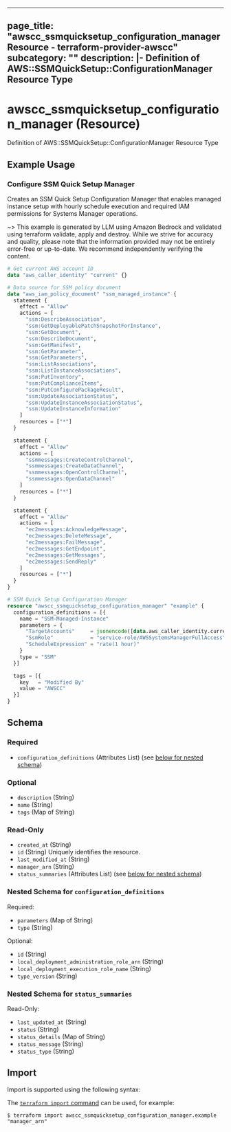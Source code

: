 
---
page_title: "awscc_ssmquicksetup_configuration_manager Resource - terraform-provider-awscc"
subcategory: ""
description: |-
  Definition of AWS::SSMQuickSetup::ConfigurationManager Resource Type
---

# awscc_ssmquicksetup_configuration_manager (Resource)

Definition of AWS::SSMQuickSetup::ConfigurationManager Resource Type

## Example Usage

### Configure SSM Quick Setup Manager

Creates an SSM Quick Setup Configuration Manager that enables managed instance setup with hourly schedule execution and required IAM permissions for Systems Manager operations.

~> This example is generated by LLM using Amazon Bedrock and validated using terraform validate, apply and destroy. While we strive for accuracy and quality, please note that the information provided may not be entirely error-free or up-to-date. We recommend independently verifying the content.

```terraform
# Get current AWS account ID
data "aws_caller_identity" "current" {}

# Data source for SSM policy document
data "aws_iam_policy_document" "ssm_managed_instance" {
  statement {
    effect = "Allow"
    actions = [
      "ssm:DescribeAssociation",
      "ssm:GetDeployablePatchSnapshotForInstance",
      "ssm:GetDocument",
      "ssm:DescribeDocument",
      "ssm:GetManifest",
      "ssm:GetParameter",
      "ssm:GetParameters",
      "ssm:ListAssociations",
      "ssm:ListInstanceAssociations",
      "ssm:PutInventory",
      "ssm:PutComplianceItems",
      "ssm:PutConfigurePackageResult",
      "ssm:UpdateAssociationStatus",
      "ssm:UpdateInstanceAssociationStatus",
      "ssm:UpdateInstanceInformation"
    ]
    resources = ["*"]
  }

  statement {
    effect = "Allow"
    actions = [
      "ssmmessages:CreateControlChannel",
      "ssmmessages:CreateDataChannel",
      "ssmmessages:OpenControlChannel",
      "ssmmessages:OpenDataChannel"
    ]
    resources = ["*"]
  }

  statement {
    effect = "Allow"
    actions = [
      "ec2messages:AcknowledgeMessage",
      "ec2messages:DeleteMessage",
      "ec2messages:FailMessage",
      "ec2messages:GetEndpoint",
      "ec2messages:GetMessages",
      "ec2messages:SendReply"
    ]
    resources = ["*"]
  }
}

# SSM Quick Setup Configuration Manager
resource "awscc_ssmquicksetup_configuration_manager" "example" {
  configuration_definitions = [{
    name = "SSM-Managed-Instance"
    parameters = {
      "TargetAccounts"     = jsonencode([data.aws_caller_identity.current.account_id])
      "SsmRole"            = "service-role/AWSSystemsManagerFullAccess"
      "ScheduleExpression" = "rate(1 hour)"
    }
    type = "SSM"
  }]

  tags = [{
    key   = "Modified By"
    value = "AWSCC"
  }]
}
```

<!-- schema generated by tfplugindocs -->
## Schema

### Required

- `configuration_definitions` (Attributes List) (see [below for nested schema](#nestedatt--configuration_definitions))

### Optional

- `description` (String)
- `name` (String)
- `tags` (Map of String)

### Read-Only

- `created_at` (String)
- `id` (String) Uniquely identifies the resource.
- `last_modified_at` (String)
- `manager_arn` (String)
- `status_summaries` (Attributes List) (see [below for nested schema](#nestedatt--status_summaries))

<a id="nestedatt--configuration_definitions"></a>
### Nested Schema for `configuration_definitions`

Required:

- `parameters` (Map of String)
- `type` (String)

Optional:

- `id` (String)
- `local_deployment_administration_role_arn` (String)
- `local_deployment_execution_role_name` (String)
- `type_version` (String)


<a id="nestedatt--status_summaries"></a>
### Nested Schema for `status_summaries`

Read-Only:

- `last_updated_at` (String)
- `status` (String)
- `status_details` (Map of String)
- `status_message` (String)
- `status_type` (String)

## Import

Import is supported using the following syntax:

The [`terraform import` command](https://developer.hashicorp.com/terraform/cli/commands/import) can be used, for example:

```shell
$ terraform import awscc_ssmquicksetup_configuration_manager.example "manager_arn"
```
